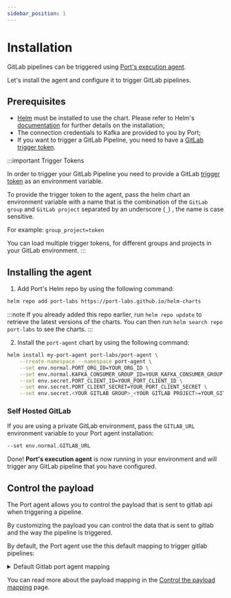 ```yaml
---
sidebar_position: 1
---
```


# Installation

GitLab pipelines can be triggered using [Port's execution agent](/actions-and-automations/setup-backend/webhook/port-execution-agent/port-execution-agent.md).

Let's install the agent and configure it to trigger GitLab pipelines.

## Prerequisites

- [Helm](https://helm.sh) must be installed to use the chart. Please refer to
  Helm's [documentation](https://helm.sh/docs) for further details on the installation;
- The connection credentials to Kafka are provided to you by Port;
- If you want to trigger a GitLab Pipeline, you need to have a [GitLab trigger token](https://docs.gitlab.com/ee/ci/triggers/).

:::important Trigger Tokens

In order to trigger your GitLab Pipeline you need to provide a GitLab [trigger token](https://docs.gitlab.com/ee/ci/triggers/#create-a-trigger-token) as an environment variable.

To provide the trigger token to the agent, pass the helm chart an environment variable with a name that is the combination of the `GitLab group` and `GitLab project` separated by an underscore (`_`) , the name is case sensitive.

For example: `group_project=token`

You can load multiple trigger tokens, for different groups and projects in your GitLab environment.
:::

## Installing the agent

1. Add Port's Helm repo by using the following command:

```bash showLineNumbers
helm repo add port-labs https://port-labs.github.io/helm-charts
```

:::note
If you already added this repo earlier, run `helm repo update` to retrieve
the latest versions of the charts. You can then run `helm search repo port-labs` to see the charts.
:::

2. Install the `port-agent` chart by using the following command:

```bash showLineNumbers
helm install my-port-agent port-labs/port-agent \
    --create-namespace --namespace port-agent \
    --set env.normal.PORT_ORG_ID=YOUR_ORG_ID \
    --set env.normal.KAFKA_CONSUMER_GROUP_ID=YOUR_KAFKA_CONSUMER_GROUP \
    --set env.secret.PORT_CLIENT_ID=YOUR_PORT_CLIENT_ID \
    --set env.secret.PORT_CLIENT_SECRET=YOUR_PORT_CLIENT_SECRET \
    --set env.secret.<YOUR GITLAB GROUP>_<YOUR GITLAB PROJECT>=YOUR_GITLAB_TOKEN
```

### Self Hosted GitLab

If you are using a private GitLab environment, pass the `GITLAB_URL` environment variable to your Port agent installation:

```bash showLineNumbers
--set env.normal.GITLAB_URL
```

Done! **Port's execution agent** is now running in your environment and will trigger any GitLab pipeline that you have configured.

## Control the payload

The Port agent allows you to control the payload that is sent to gitlab api when triggering a pipeline.

By customizing the payload you can control the data that is sent to gitlab and the way the pipeline is triggered.

By default, the Port agent use the this default mapping to trigger gitlab pipelines:

<details>
<summary>Default Gitlab port agent mapping</summary>

```json showLineNumbers
[
  {
    "enabled": ".payload.action.invocationMethod.type == \"GITLAB\"",
    "url": "(env.GITLAB_URL // \"https://gitlab.com/\") as $baseUrl | (.payload.action.invocationMethod.groupName + \"/\" +.payload.action.invocationMethod.projectName) | @uri as $path | $baseUrl + \"api/v4/projects/\" + $path + \"/trigger/pipeline\"",
    "body": {
      "ref": ".payload.properties.ref // .payload.action.invocationMethod.defaultRef // \"main\"",
      "token": ".payload.action.invocationMethod.groupName as $gitlab_group | .payload.action.invocationMethod.projectName as $gitlab_project | env[($gitlab_group | gsub(\"/\"; \"_\")) + \"_\" + $gitlab_project]",
      "variables": ".payload.action.invocationMethod as $invocationMethod | .payload.properties | to_entries | map({(.key): (.value | tostring)}) | add | if $invocationMethod.omitUserInputs then {} else . end",
      "port_payload": "if .payload.action.invocationMethod.omitPayload then {} else . end"
    }
  }
]
```

</details>

You can read more about the payload mapping in the [Control the payload mapping](/actions-and-automations/setup-backend/webhook/port-execution-agent/control-the-payload.md) page.
